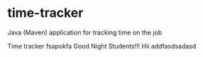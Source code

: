 # time-tracker
Java (Maven) application for tracking time on the job

Time tracker
fsapokfa
Good Night Students!!!
Hii
addfasdsadasd

